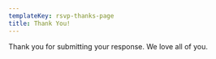 ```yaml
---
templateKey: rsvp-thanks-page
title: Thank You!
---
```

Thank you for submitting your response. We love all of you.
